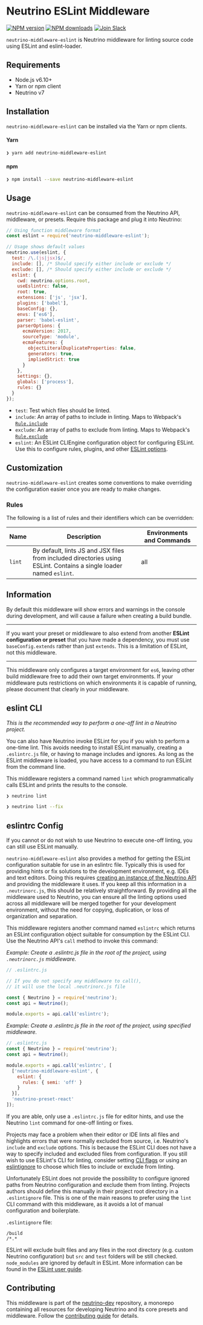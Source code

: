 # Neutrino ESLint Middleware
[![NPM version][npm-image]][npm-url] [![NPM downloads][npm-downloads]][npm-url] [![Join Slack][slack-image]][slack-url]

`neutrino-middleware-eslint` is Neutrino middleware for linting source code using ESLint and eslint-loader.

## Requirements

- Node.js v6.10+
- Yarn or npm client
- Neutrino v7

## Installation

`neutrino-middleware-eslint` can be installed via the Yarn or npm clients.

#### Yarn

```bash
❯ yarn add neutrino-middleware-eslint
```

#### npm

```bash
❯ npm install --save neutrino-middleware-eslint
```

## Usage

`neutrino-middleware-eslint` can be consumed from the Neutrino API, middleware, or presets. Require this package
and plug it into Neutrino:

```js
// Using function middleware format
const eslint = require('neutrino-middleware-eslint');

// Usage shows default values
neutrino.use(eslint, {
  test: /\.(js|jsx)$/,
  include: [], /* Should specify either include or exclude */
  exclude: [], /* Should specify either include or exclude */
  eslint: {
    cwd: neutrino.options.root,
    useEslintrc: false,
    root: true,
    extensions: ['js', 'jsx'],
    plugins: ['babel'],
    baseConfig: {},
    envs: ['es6'],
    parser: 'babel-eslint',
    parserOptions: {
      ecmaVersion: 2017,
      sourceType: 'module',
      ecmaFeatures: {
        objectLiteralDuplicateProperties: false,
        generators: true,
        impliedStrict: true
      }
    },
    settings: {},
    globals: ['process'],
    rules: {}
  }
});
```

- `test`: Test which files should be linted.
- `include`: An array of paths to include in linting. Maps to Webpack's [`Rule.include`](https://webpack.js.org/configuration/module/#rule-include)
- `exclude`: An array of paths to exclude from linting. Maps to Webpack's [`Rule.exclude`](https://webpack.js.org/configuration/module/#rule-exclude)
- `eslint`: An ESLint CLIEngine configuration object for configuring ESLint. Use this to configure rules, plugins, and other [ESLint options](http://eslint.org/docs/user-guide/configuring).

## Customization

`neutrino-middleware-eslint` creates some conventions to make overriding the configuration easier once you are ready to
make changes.

### Rules

The following is a list of rules and their identifiers which can be overridden:

| Name | Description | Environments and Commands |
| --- | --- | --- |
| `lint` | By default, lints JS and JSX files from included directories using ESLint. Contains a single loader named `eslint`. | all |

## Information

By default this middleware will show errors and warnings in the console during development, and will cause a failure when
creating a build bundle.

---

If you want your preset or middleware to also extend from another **ESLint configuration or preset** that you have made
a dependency, you must use `baseConfig.extends` rather than just `extends`. This is a limitation of ESLint, not this
middleware.

---

This middleware only configures a target environment for `es6`, leaving other build middleware free to add their own
target environments. If your middleware puts restrictions on which environments it is capable of running, please
document that clearly in your middleware.

## eslint CLI

_This is the recommended way to perform a one-off lint in a Neutrino project._

You can also have Neutrino invoke ESLint for you if you wish to perform a one-time lint. This avoids needing to install
ESLint manually, creating a `.eslintrc.js` file, or having to manage includes and ignores. As long as the ESLint
middleware is loaded, you have access to a command to run ESLint from the command line.

This middleware registers a command named `lint` which programmatically calls ESLint and prints the results to
the console.

```bash
❯ neutrino lint
```

```bash
❯ neutrino lint --fix
```

## eslintrc Config

If you cannot or do not wish to use Neutrino to execute one-off linting, you can still use ESLint manually.

`neutrino-middleware-eslint` also provides a method for getting the ESLint configuration suitable for use in an eslintrc
file. Typically this is used for providing hints or fix solutions to the development environment, e.g. IDEs and text
editors. Doing this requires [creating an instance of the Neutrino API](../../api/README.md) and providing the
middleware it uses. If you keep all this information in a `.neutrinorc.js`, this should be relatively straightforward. By
providing all the middleware used to Neutrino, you can ensure all the linting options used across all middleware will be
merged together for your development environment, without the need for copying, duplication, or loss of organization and
separation.

This middleware registers another command named `eslintrc` which returns an ESLint configuration object suitable for
consumption by the ESLint CLI. Use the Neutrino API's `call` method to invoke this command:

_Example: Create a .eslintrc.js file in the root of the project, using `.neutrinorc.js` middleware._

```js
// .eslintrc.js

// If you do not specify any middleware to call(),
// it will use the local .neutrinorc.js file

const { Neutrino } = require('neutrino');
const api = Neutrino();

module.exports = api.call('eslintrc');
```

_Example: Create a .eslintrc.js file in the root of the project, using specified middleware._

```js
// .eslintrc.js
const { Neutrino } = require('neutrino');
const api = Neutrino();

module.exports = api.call('eslintrc', [
  ['neutrino-middleware-eslint', {
    eslint: {
      rules: { semi: 'off' }
    }
  }],
  'neutrino-preset-react'
]);
```

If you are able, only use a `.eslintrc.js` file for editor hints, and use the Neutrino `lint` command for one-off linting
or fixes.

Projects may face a problem when their editor or IDE lints all files and highlights errors that were normally excluded
from source, i.e. Neutrino's `include` and `exclude` options. This is because the ESLint CLI does not have a way to
specify included and excluded files from configuration. If you still wish to use ESLint's CLI for linting, consider
setting [CLI flags](http://eslint.org/docs/user-guide/command-line-interface#options) or using an
[eslintignore](http://eslint.org/docs/user-guide/configuring#ignoring-files-and-directories) to choose which files to
include or exclude from linting.

Unfortunately ESLint does not provide the possibility to configure ignored paths from Neutrino configuration and exclude them
from linting. Projects authors should define this manually in their project root directory in a `.eslintignore` file. This
is one of the main reasons to prefer using the `lint` CLI command with this middleware, as it avoids a lot of manual
configuration and boilerplate.

`.eslintignore` file:

```
/build
/*.*
```

ESLint will exclude built files and any files in the root directory (e.g. custom Neutrino configuration) but `src` and
`test` folders will be still checked. `node_modules` are ignored by default in ESLint. More information can be found
in the [ESLint user guide](http://eslint.org/docs/user-guide/configuring#ignoring-files-and-directories).

## Contributing

This middleware is part of the [neutrino-dev](https://github.com/mozilla-neutrino/neutrino-dev) repository, a monorepo
containing all resources for developing Neutrino and its core presets and middleware. Follow the
[contributing guide](../../contributing/README.md) for details.

[npm-image]: https://img.shields.io/npm/v/neutrino-middleware-eslint.svg
[npm-downloads]: https://img.shields.io/npm/dt/neutrino-middleware-eslint.svg
[npm-url]: https://npmjs.org/package/neutrino-middleware-eslint
[slack-image]: https://neutrino-slack.herokuapp.com/badge.svg
[slack-url]: https://neutrino-slack.herokuapp.com/
